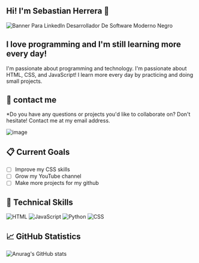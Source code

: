 ## Hi! I'm Sebastian Herrera 👋


![Banner Para LinkedIn Desarrollador De Software Moderno Negro](https://github.com/user-attachments/assets/98b50283-1709-4b49-b235-be36b046ef42)

## I love programming and I'm still learning more every day!

I'm passionate about programming and technology. I'm passionate about HTML, CSS, and JavaScript! I learn more every day by practicing and doing small projects.


## 📩 contact me

*Do you have any questions or projects you'd like to collaborate on? Don't hesitate! Contact me at my email address.

![image]({BadgeURLHere})

## 📋 Current Goals

- [ ] Improve my CSS skills
- [ ] Grow my YouTube channel
- [ ] Make more projects for my github

## 💼 Technical Skills

![HTML](https://img.shields.io/badge/HTML5-E34F26?style=for-the-badge&logo=html5&logoColor=white) ![JavaScript](https://img.shields.io/badge/JavaScript-323330?style=for-the-badge&logo=javascript&logoColor=F7DF1E) ![Python](https://img.shields.io/badge/Python-FFD43B?style=for-the-badge&logo=python&logoColor=blue) ![CSS](https://img.shields.io/badge/CSS3-1572B6?style=for-the-badge&logo=css3&logoColor=white)

## 📈 GitHub Statistics

![Anurag's GitHub stats](https://github-readme-stats.vercel.app/api?gamesvipYT=anuraghazra&show=reviews,discussions_started,discussions_answered,prs_merged,prs_merged_percentage)

